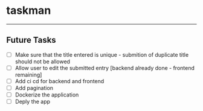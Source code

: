 # taskman

<hr>

## Future Tasks
- [ ] Make sure that the title entered is unique - submition of duplicate title should not be allowed
- [ ] Allow user to edit the submitted entry [backend already done - frontend remaining]
- [ ] Add ci cd for backend and frontend
- [ ] Add pagination
- [ ] Dockerize the application
- [ ] Deply the app
